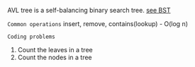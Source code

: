 AVL tree is a self-balancing binary search tree. [see BST](obsidian://open?vault=Data_Structures_And_Algorithms&file=notes_Raywenderlich%2Fdata_structures%2FTrees_BinaryTrees)

`Common operations` 
insert, remove, contains(lookup) - O(log n)

`Coding problems` 
1. Count the leaves in a tree 
2. Count the nodes in a tree
    